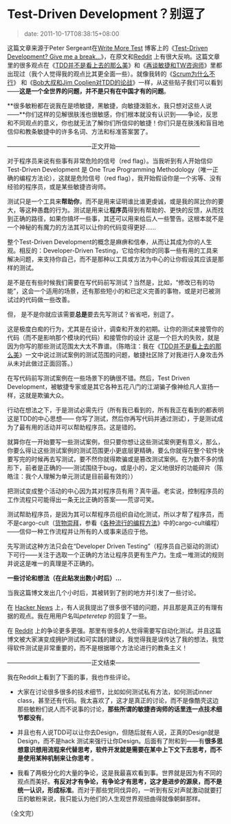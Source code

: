 # Test-Driven Development？别逗了
>date: 2011-10-17T08:38:15+08:00


这篇文章来源于Peter Sergeant在[Write More Test](http://www.writemoretests.com/) 博客上的《[Test-Driven Development? Give me a break…](http://www.writemoretests.com/2011/09/test-driven-development-give-me-break.html)》，在原文和[Reddit](http://www.reddit.com/r/programming/comments/kq001/testdriven_development_youve_gotta_be_kidding_me/) 上有很大反响。这篇文章里的很多观点在《[TDD并不是看上去的那么美](/2011/TDD%E5%B9%B6%E4%B8%8D%E6%98%AF%E7%9C%8B%E4%B8%8A%E5%8E%BB%E7%9A%84%E9%82%A3%E4%B9%88%E7%BE%8E.md "TDD并不是看上去的那么美")》和《[再谈敏捷和TW咨询师](/2011/%E5%86%8D%E8%B0%88%E6%95%8F%E6%8D%B7%E5%92%8CThoughtWorks%E4%B8%AD%E5%9B%BD%E5%92%A8%E8%AF%A2%E5%B8%88.md "再谈敏捷和ThoughtWorks中国咨询师")》里都出现过（我个人觉得我的观点比其更全面一些）。就像我转的《[Scrum为什么不行](/2011/%E4%B8%BA%E4%BB%80%E4%B9%88Scrum%E4%B8%8D%E8%A1%8C%EF%BC%9F.md "为什么Scrum不行？")》 和《[Bob大叔和Jim Coplien对TDD的论战](/2011/Bob%E5%A4%A7%E5%8F%94%E5%92%8CJim%20Coplien%E5%AF%B9TDD%E7%9A%84%E8%AE%BA%E6%88%98.md "Bob大叔和Jim Coplien对TDD的论战")》一样，从这些贴子我们可以看到——**这是一个全世界的问题，并不是只有在中国才有的问题**。


**很多敏粉都在说我在是喷敏捷，黑敏捷，向敏捷泼脏水，我只想对这些人说——**你们这样的见解很肤浅也很敏感，你们根本就没有认识到——争论，反思和不同观点的意义，你也就无法了解你们所信仰的敏捷！你们只是在肤浅和盲目地信仰和教条敏捷中的许多名词、方法和标准答案罢了。


——————————————正文开始——————————————


对于程序员来说有些事有非常危险的信号（red flag）。当我听到有人开始信仰Test-Driven Development 是 One True Programming Methodology（唯一正确的编程方法论），这就是危险信号（red flag），我开始假设你是一个劣等、没有经验的程序员，或是某些敏捷咨询师。


测试只是一个工具来**帮助你**，而不是用来证明谁比谁更虔诚，或是我的屌比你的要大，等这种愚蠢的行为。测试是用来让**程序员**得到有帮助的、更快的反馈，从而找到正确的路径，如果你搞坏一些事，其还可以用来给后人一些警告。这根本就不是一个神秘的有魔力的方法其可以让你的代码变得更好……


整个Test-Driven Development的概念是麻痹和信奉，从而让其成为你的人生观。相反的：Developer-Driven Testing，它给你和你的同事一些有用的工具来解决问题，来支持你自己，而不是那种以工具或方法为中心的让你假设其应该是那样的测试。



是不是在有些时候我们需要在写代码前写测试？当然是，比如，“修改已有的功能”，这会一个适用的场景，还有那些短小的和已定义完善的事物，或是对已被测试过的代码做一些改善。


但， 是不是你就应该需要**总是**要去先写测试？省省吧，别逗了。


这是极度白痴的行为，尤其是在设计，调查和开发的初期。让你的测试来接管你的代码（而不是影响那个模块的代码）和接管你的设计 这是一个巨大的失败，就是因为你写的那些测试范围太大太不靠谱。（陈皓注：我在《[TDD并不是看上去的那么美](/2011/TDD%E5%B9%B6%E4%B8%8D%E6%98%AF%E7%9C%8B%E4%B8%8A%E5%8E%BB%E7%9A%84%E9%82%A3%E4%B9%88%E7%BE%8E.md "TDD并不是看上去的那么美")》一文中说过测试案例的测试范围的问题，敏捷社区除了对我进行人身攻击外从未对此做过正面回答。）


在写代码前写测试案例在一些场景下的确很不错。然后，Test Driven Development，被敏捷专家或是其它各种五花八门的江湖骗子像神给凡人宣扬一样，这就是欺骗大众。


行动在想法之下，于是测试必需先行（所有我已看到的，所有我正在看到的都表明这是TDD的中心思想—— 你写了测试，然后你再写代码并通过测试），于是测试成为了最有用的活动并可以帮助程序员。这是错的。


就算你在一开始要写一些测试案例，但只要你想让这些测试案例更有意义，那么，你要么得让这些测试案例的测试范围更小更底层更精确，要么你就得在整个软件快要写完的时候再去写测试，要不然你就得欺骗或是篡改测试案例。在为数不多的情形下，前者是正确的——测试围绕于bug，或是小的，定义地很好的功能碎片（陈皓注：我个人理解为单元测试是目前最有效的））


把测试变成整个活动的中心因为其对程序员有用？真牛逼。老实说，控制程序员的工作流程只可能得出一条无比正确的答案——荒谬可笑。


测试帮助程序员，是因为其可以帮程序员组织自动化测试，所以才帮了程序员，而不是cargo-cult（[货物崇拜](https://zh.wikipedia.org/zh/%E8%88%B9%E8%B2%A8%E5%B4%87%E6%8B%9C)，参看《[各种流行的编程方法](/2010/%E5%90%84%E7%A7%8D%E6%B5%81%E8%A1%8C%E7%9A%84%E7%BC%96%E7%A8%8B%E9%A3%8E%E6%A0%BC.md "各种流行的编程风格")》中的cargo-cult编程）——信仰一种工作流程并让所有的人或事来适应于他。


先写测试这种方法只会在“Developer Driven Testing”（程序员自己驱动的测试）下可行——关注于选取一个正确的方法让程序员更有生产力。生成一堆测试的规则并说这是唯一的真理是不正确的。


**一些讨论和想法（在此贴发出数小时后）…**


当我这篇博文发出几个小时后，其被转到了别的地方并引发了一些讨论。


在 [Hacker News](http://news.ycombinator.com/item?id=3033129) 上，有人说我提出了很多很不错的问题，并且那是真正的有理有据的观点。我在用用户名叫*peteretep* 的回复了一些。


在 [Reddit](http://www.reddit.com/r/programming/comments/kq001/testdriven_development_youve_gotta_be_kidding_me/) 上的争论更多更强。那里有很多的人觉得需要写自动化测试。并且这篇博文被大家演变成拥护测试和可实践的建议，我觉得我是误传达了我的想法，我觉得软件测试是非常重要的，而不是根据哪个方法论进行的教条主义！


——————————————正文结束——————————————


我在Reddit上看到了下面的事，我也作些评论。


* 大家在讨论很多很多的技术细节，比如如何测试私有方法，如何测试inner class，甚至还有代码。我太喜欢了，这才是真正的讨论，而不是像酷壳这边那些敏粉们说人而不说事的讨论，**那些所谓的敏捷咨询师的话里连一点技术细节都没有**。


* 并且也有人说TDD可以让你去Design，但随后就有人说，正真的Design就是Design，而不是hack 测试来强行让你Design。后面有了附和到——有**很多思想意识想用流程来代替思考，软件开发就是需要在某中上下文下去思考，而不是使用某种机制来让你思考** 。


* 我看了两极分化的大量的争论，这是我最喜欢看到事。世界就是因为有不同的观点而美好。**有反对才有争论，有争论才有思考，这才是进步的源泉，而不是统一认识，形成标准**。而对于那些党同伐异的，一听到有反对声就激动就要打压的敏粉来说，我只能认为他们的人生观世界观扭曲得就像朝鲜那样。


（全文完）

